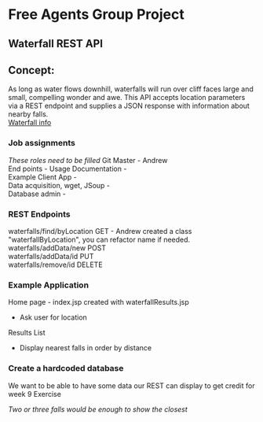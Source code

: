 # Free Agents Group Project
## Waterfall REST API

## Concept:
As long as water flows downhill, waterfalls will run over cliff faces large and small, compelling wonder and awe.
This API accepts location parameters via a REST endpoint and supplies a JSON response with information about nearby falls.  
[Waterfall info](start_doc.md)

### Job assignments 
*These roles need to be filled*
Git Master - Andrew  
End points -
Usage Documentation -  
Example Client App -  
Data acquisition, wget, JSoup -  
Database admin -  

### REST Endpoints
waterfalls/find/byLocation GET - Andrew created a class "waterfallByLocation", you can refactor name if needed. 
waterfalls/addData/new POST  
waterfalls/addData/id PUT  
waterfalls/remove/id DELETE


### Example Application

Home page - index.jsp created with waterfallResults.jsp
- Ask user for location

Results List
- Display nearest falls in order by distance

### Create a hardcoded database
We want to be able to have some data our REST can display to get credit for week 9 Exercise

*Two or three falls would be enough to show the closest*
